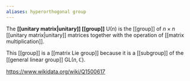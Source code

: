 ```yaml
---
aliases: hyperorthogonal group
---
```

The **[[unitary matrix|unitary]] [[group]]** $\text{U}(n)$ is the [[group]] of $n\times n$ [[unitary matrix|unitary]] matrices together with the operation of [[matrix multiplication]].

This [[group]] is a [[matrix Lie group]] because it is a [[subgroup]] of the [[general linear group]] $\text{GL}(n,\mathbb C)$.

https://www.wikidata.org/wiki/Q1500617